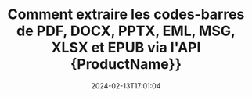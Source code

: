 ---
############################# Static ############################
layout: "auto-gen-parser"
date: 2024-02-13T17:01:04
draft: false
otherformats: 

############################# Head ############################
head_title: "Extrayez les codes-barres de Excel, Word, PDF et d'autres documents via l'API Java"
head_description: "GroupDocs.Parser for Java permet aux développeurs de logiciels d'extraire les codes-barres de PDF, MS Excel, Word, PowerPoint, Outlook, OneNote et d'autres documents dans les applications Java."

############################# Header ############################
title: "Comment extraire les codes-barres de PDF, DOCX, PPTX, EML, MSG, XLSX et EPUB via l'API {ProductName}}"
description: "L'API GroupDocs.Parser for Java permet aux développeurs de logiciels d'extraire les codes-barres de PDF, Word (DOC, DOCX), Excel (XLS, XLSX), PowerPoint( PPT, { 330}), Outlook (EML, MSG) et de nombreux autres documents Zone de page."
bg_image: "https://cms.admin.containerize.com/templates/aspose/App_Themes/V3/images/bg/header1.png"
bg_overlay: false
button:
    enable: true
    icon: "fas fa-arrow-down"
    label: "Télécharger la version d'essai gratuite"
    link: "https://downloads.groupdocs.com/parser/java"

############################# SubMenu ############################
submenu:
    enable: true

    left:
        img_alt: "GroupDocs.Parser for Java"
        image: "https://cms.admin.containerize.com/templates/groupdocs/images/product-logos/90x90-noborder/groupdocs-parser-java.png"
        product: "GroupDocs.Parser"
        platform: "Java"

    middle:
        button:

            # button loop
            - link: "https://apireference.groupdocs.com/parser/java"
              text: "Référence API"

            # button loop
            - link: "https://github.com/groupdocs-parser"
              text: "Exemples de codes"

            # button loop
            - link: "https://products.groupdocs.app/parser/family"
              text: "Démos en direct"

            # button loop
            - link: "https://purchase.groupdocs.com/pricing/parser/java"
              text: "Tarification"

    right:
        link_download: "https://downloads.groupdocs.com/parser"
        link_learn: "https://docs.groupdocs.com/parser/java"
        link_buy: "https://purchase.groupdocs.com"

############################# About ############################
about:
    enable: true
    title: "Comment extraire les codes-barres de l'API PPSM fichiers Java ?"
    content: |
        L'image des codes-barres se compose d'une série de lignes noires parallèles et d'espaces blancs de largeurs variables qui peuvent être utilisés pour coder des informations dans un motif visuel. Il a été introduit dans les années 1970 et fait maintenant partie intégrante des entreprises commerciales. GroupDocs.Parser for Java est une API puissante qui permet aux programmeurs de logiciels de créer des applications pour analyser différents types de documents et en extraire du texte, des images et des codes-barres. Il a inclus la prise en charge de certains des types de documents les plus courants tels que PDF, les e-mails, les livres électroniques, les formats Microsoft Office : Word (DOC, DOCX), PowerPoint (PPT, {330 }), Excel (XLS, XLSX), e-mails (EML, MSG) et bien d'autres. L'API Java inclut la prise en charge de plusieurs fonctionnalités importantes liées à l'analyse de documents et à l'extraction de données, telles que l'extraction de texte brut, l'extraction de texte structuré, l'extraction de texte au format Markdown, l'extraction de texte d'une page ou d'une zone de page spécifique, l'extraction de code-barres d'un document, l'extraction métadonnées ou images et bien d'autres.
        
        

############################# Steps ############################
steps:
    enable: true
    title_left: "Extraire les codes-barres de PPSM dans Java"
    content_left: |
        [GroupDocs.Parser for Java](/fr/parser/java/) permet aux développeurs Java d'extraire facilement les codes-barres d'un fichier PPSM en mettant en œuvre quelques étapes simples.
        
        * Instanciez l'objet [Parser](https://reference.groupdocs.com/net/parser/groupdocs.parser/parser) pour le document initial ;
        * Vérifiez si le fichier prend en charge l'extraction de code-barres ;
        * Appelez la méthode [getBarcodes](https://reference.groupdocs.com/parser/java/com.groupdocs.parser/parser/#getBarcodes--) et obtenez la collection de [PageBarcodeArea](https://reference.groupdocs.com/parser/java/com.groupdocs.parser.data/pagebarcodearea/) objets ;
        * Parcourez la collection et obtenez une valeur de code-barres.

    title_right: "En savoir plus sur l'extraction de code-barres"
    content_right: |
        * <a href="https://docs.groupdocs.com/parser/java/extract-barcodes-from-document/">Comment extraire les codes-barres d'un document</a>
        * <a href="https://docs.groupdocs.com/parser/java/extract-barcodes-from-document-page/">Comment extraire les codes-barres de la page du document</a>
        * <a href="https://docs.groupdocs.com/parser/java/extract-barcodes-from-document-page-area/">Comment extraire les codes-barres de la zone de page du document</a>
    
    code: |
     {{% parser/additional-styles %}}
     {{< parser/code-parser title="Comment extraire les codes-barres du fichier PPSM à l'aide de l'exemple de code Java">}}

        ```java    
        // Extraire les codes-barres du fichier PPSM à l'aide de l'API GroupDocs.Parser
        // Créer une instance de la classe Parser
        try (Parser parser = new Parser(Constants.SamplePdfWithBarcodes)) {
            // // Vérifiez si le fichier prend en charge l'extraction de code-barres
            if (!parser.getFeatures().isBarcodes()) {
                System.out.println("Le fichier ne prend pas en charge l'extraction de code-barres.");
                return;
            }

            // {steps.code.scan}
            Iterable<PageBarcodeArea> barcodes = parser.getBarcodes();

            // Itérer sur les codes-barres
            for (PageBarcodeArea barcode : barcodes) {
                // Imprimer l'index des pages
                System.out.println("Page: " + barcode.getPage().getIndex());
                // Imprimer la valeur du code-barres
                System.out.println("Value: " + barcode.getValue());
            }
        }
        ```
     {{< /parser/code-parser >}}

############################# More ############################
more:
    enable: true
    title_left: "Configuration requise"
    content_left: |
        GroupDocs.Parser for Java Les API sont prises en charge sur toutes les principales plates-formes et systèmes d'exploitation. Avant d'exécuter le code ci-dessous, assurez-vous que les prérequis suivants sont installés sur votre système.
        
        * Systèmes d'exploitation : Microsoft Windows, Linux, MacOS
        * Environnements de développement : NetBeans, Intellij IDEA, Eclipse, etc.
        * Cadres
        * Téléchargez la dernière version de GroupDocs.Parser for Java depuis [Maven](https://repository.groupdocs.com/webapp/#/artifacts/browse/tree/General/repo/com/groupdocs/groupdocs-parser)

    title_right: "Pourquoi utiliser GroupDocs.Parser for Java"
    content_right: |
        * Prise en charge de l'extraction de texte brut à partir de tous les documents pris en charge    
        * Analyse de documents via des modèles définis par l'utilisateur    
        * Prise en charge complète de l'extraction de texte structuré    
        * Recherche de texte par mot-clé ainsi que par expression régulière    
        * Extraire du texte formaté, des métadonnées, des images, des conteneurs et des pièces jointes    
        * Extraire la table des matières pour certains formats de document pris en charge    
        * Analyser les données de formulaire de PDF documents    
        * Extraire les hyperliens du document   

############################# Demos ############################
demos:
    enable: true
    title: "Démos en direct - Extrayez les codes-barres de PPSM en ligne"
    content: |
       Extrayez les codes-barres du fichier PPSM dès maintenant en visitant le site Web [GroupDocs.Parser Live Demos](https://products.groupdocs.app/parser/barcodes/ppsm).
       La démo en direct présente les avantages suivants.
        
############################# About Formats ############################
about_formats:
    enable: true

############################# More Formats ############################
more_formats:
    enable: true
    title: "Extraire les codes-barres d'autres formats de documents"
    content: |
        API d'analyse de documents et d'extraction de codes-barres Java pour les formats de fichiers et les images. Extrayez les données pour certains des formats de fichiers populaires comme indiqué ci-dessous.

############################# Back to top ###############################
back_to_top:
    enable: true
---